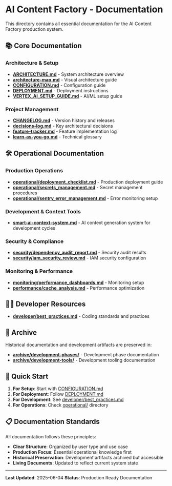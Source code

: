 # AI Content Factory - Documentation

This directory contains all essential documentation for the AI Content Factory production system.

## 📚 **Core Documentation**

### Architecture & Setup
- **[ARCHITECTURE.md](ARCHITECTURE.md)** - System architecture overview
- **[architecture-map.md](architecture-map.md)** - Visual architecture guide
- **[CONFIGURATION.md](CONFIGURATION.md)** - Configuration guide
- **[DEPLOYMENT.md](DEPLOYMENT.md)** - Deployment instructions
- **[VERTEX_AI_SETUP_GUIDE.md](VERTEX_AI_SETUP_GUIDE.md)** - AI/ML setup guide

### Project Management
- **[CHANGELOG.md](CHANGELOG.md)** - Version history and releases
- **[decisions-log.md](decisions-log.md)** - Key architectural decisions
- **[feature-tracker.md](feature-tracker.md)** - Feature implementation log
- **[learn-as-you-go.md](learn-as-you-go.md)** - Technical glossary

## 🛠 **Operational Documentation**

### Production Operations
- **[operational/deployment_checklist.md](operational/deployment_checklist.md)** - Production deployment guide
- **[operational/secrets_management.md](operational/secrets_management.md)** - Secret management procedures
- **[operational/sentry_error_management.md](operational/sentry_error_management.md)** - Error monitoring setup

### Development & Context Tools
- **[smart-ai-context-system.md](smart-ai-context-system.md)** - AI context generation system for development cycles

### Security & Compliance
- **[security/dependency_audit_report.md](security/dependency_audit_report.md)** - Security audit results
- **[security/iam_security_review.md](security/iam_security_review.md)** - IAM security configuration

### Monitoring & Performance
- **[monitoring/performance_dashboards.md](monitoring/performance_dashboards.md)** - Monitoring setup
- **[performance/cache_analysis.md](performance/cache_analysis.md)** - Performance optimization

## 👨‍💻 **Developer Resources**

- **[developer/best_practices.md](developer/best_practices.md)** - Coding standards and practices

## 📁 **Archive**

Historical documentation and development artifacts are preserved in:
- **[archive/development-phases/](archive/development-phases/)** - Development phase documentation
- **[archive/development-tools/](archive/development-tools/)** - Development tooling documentation

## 🚀 **Quick Start**

1. **For Setup**: Start with [CONFIGURATION.md](CONFIGURATION.md)
2. **For Deployment**: Follow [DEPLOYMENT.md](DEPLOYMENT.md)
3. **For Development**: See [developer/best_practices.md](developer/best_practices.md)
4. **For Operations**: Check [operational/](operational/) directory

## 📋 **Documentation Standards**

All documentation follows these principles:
- **Clear Structure**: Organized by user type and use case
- **Production Focus**: Essential operational knowledge first
- **Historical Preservation**: Development artifacts archived but accessible
- **Living Documents**: Updated to reflect current system state

---
**Last Updated**: 2025-06-04
**Status**: Production Ready Documentation
